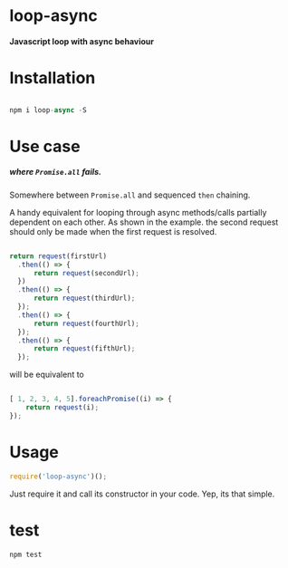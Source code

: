 

# loop-async


#### Javascript loop with async behaviour

# Installation

```javascript 

npm i loop-async -S

```

# Use case

##### where ```Promise.all``` fails.

Somewhere between ```Promise.all``` and sequenced ```then``` chaining.

A handy equivalent for looping through async methods/calls partially dependent on each other.
As shown in the example. the second request should only be made when the first request is resolved.

```javascript

return request(firstUrl)
  .then(() => {
      return request(secondUrl);
  })
  .then(() => {
      return request(thirdUrl);
  });
  .then(() => {
      return request(fourthUrl);
  });
  .then(() => {
      return request(fifthUrl);
  });
```
will be equivalent to

```javascript

[ 1, 2, 3, 4, 5].foreachPromise((i) => {
    return request(i);
});
```


# Usage

```javascript
require('loop-async')();
```

Just require it and call its constructor in your code. Yep, its that simple.

# test

``` npm test ```

